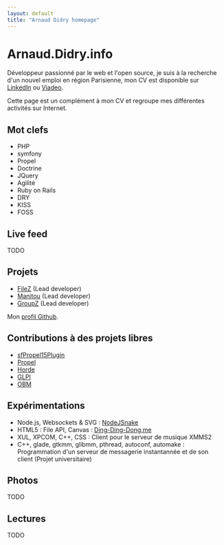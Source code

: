 ```yaml
---
layout: default
title: "Arnaud Didry homepage"
---
```


Arnaud.Didry.info
=================

Développeur passionné par le web et l'open source, je suis à la recherche d'un nouvel emploi en région Parisienne, mon CV est disponible sur [LinkedIn](http://fr.linkedin.com/in/arnauddidry) ou [Viadeo](http://www.viadeo.com/fr/profile/arnaud.didry).

Cette page est un complément à mon CV et regroupe mes différentes activités sur Internet.

Mot clefs
---------

* PHP
* symfony
* Propel
* Doctrine
* JQuery
* Agilité
* Ruby on Rails
* DRY
* KISS
* FOSS

Live feed
---------

TODO

Projets
-------

* [FileZ](https://github.com/UAPV/FileZ) (Lead developer)
* [Manitou](https://github.com/UAPV/Manitou) (Lead developer)
* [GroupZ](https://github.com/UAPV/GroupZ) (Lead developer)

Mon [profil Github](https://github.com/ArnaudD).

Contributions à des projets libres
----------------------------------

* [sfPropel15Plugin](https://github.com/fzaninotto/sfPropel15Plugin/commit/b7c9e89c4e841093149cfcb57aa98e4d58ac0260)
* [Propel](http://www.propelorm.org/ticket/1011)
* [Horde](http://bugs.horde.org/ticket/8716)
* [GLPI](http://www.glpi-project.org/forum/viewtopic.php?id=22619)
* [OBM](https://www.obm.org/bugzilla/show_bug.cgi?id=73)

Expérimentations
----------------

* Node.js, Websockets & SVG : [NodeJSnake](https://github.com/ArnaudD/nodejsnake) 
* HTML5 : File API, Canvas : [Ding-Ding-Dong.me](https://github.com/ArnaudD/ding-ding-dong.me)
* XUL, XPCOM, C++, CSS : Client pour le serveur de musique XMMS2
* C++, glade, gtkmm, glibmm, pthread, autoconf, automake : Programmation d'un serveur de messagerie instantannée et de son client (Projet universitaire)

Photos
------

TODO

Lectures
--------

TODO



